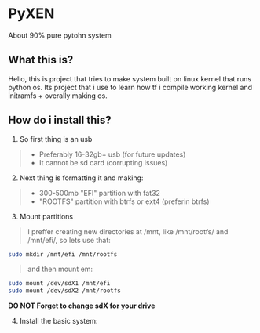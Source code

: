 # PyXEN
About 90% pure pytohn system

## What this is?

Hello, this is project that tries to make system built on linux kernel that runs python os. Its project that i use to learn how tf i compile working kernel and initramfs + overally making os.

## How do i install this?

1. So first thing is an usb

> * Preferably 16-32gb+ usb (for future updates)
> * It cannot be sd card (corrupting issues)

2. Next thing is formatting it and making:

> * 300-500mb "EFI" partition with fat32
> * "ROOTFS" partition with btrfs or ext4 (preferin btrfs)

3. Mount partitions

> I preffer creating new directories at /mnt, like /mnt/rootfs/ and /mnt/efi/, so lets use that:

```bash
sudo mkdir /mnt/efi /mnt/rootfs
```

> and then mount em:

```bash
sudo mount /dev/sdX1 /mnt/efi
sudo mount /dev/sdX2 /mnt/rootfs
```
**DO NOT Forget to change sdX for your drive**

4. Install the basic system:
